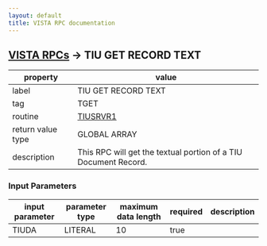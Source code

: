 ```yaml
---
layout: default
title: VISTA RPC documentation
---
```




## [VISTA RPCs](TableOfContent.md) &#8594; TIU GET RECORD TEXT 

 property | value 
--- | --- 
 label | TIU GET RECORD TEXT
 tag | TGET
 routine | [TIUSRVR1](http://code.osehra.org/dox/Routine_TIUSRVR1_source.html)
 return value type | GLOBAL ARRAY
 description | This RPC will get the textual portion of a TIU Document Record.

### Input Parameters

| input parameter | parameter type | maximum data length | required | description | 
| --- | --- | --- | --- | --- | 
| TIUDA | LITERAL | 10 | true |  | 